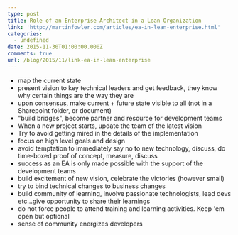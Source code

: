```yaml
---
type: post
title: Role of an Enterprise Architect in a Lean Organization
link: 'http://martinfowler.com/articles/ea-in-lean-enterprise.html'
categories:
  - undefined
date: 2015-11-30T01:00:00.000Z
comments: true
url: /blog/2015/11/link-ea-in-lean-enterprise
---
```

- map the current state
- present vision to key technical leaders and get feedback, they know why certain things are the way they are
- upon consensus, make current + future state visible to all (not in a Sharepoint folder, or document)
- "build bridges", become partner and resource for development teams
- When a new project starts, update the team of the latest vision
- Try to avoid getting mired in the details of the implementation
- focus on high level goals and design
- avoid temptation to immediately say no to new technology, discuss, do time-boxed proof of concept, measure, discuss
- success as an EA is only made possible with the support of the development teams
- build excitement of new vision, celebrate the victories (however small)
- try to bind technical changes to business changes
- build community of learning, involve passionate technologists, lead devs etc...give opportunity to share their learnings
- do not force people to attend training and learning activities. Keep 'em open but optional
- sense of community energizes developers
